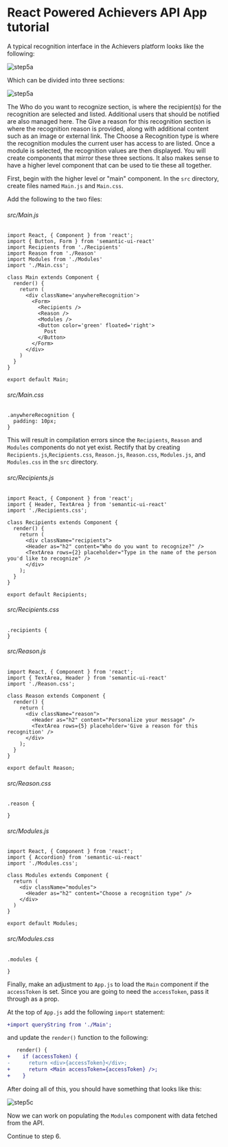 # React Powered Achievers API App tutorial

A typical recognition interface in the Achievers platform looks like the following:

![step5a](screenshots/step5a.png)

Which can be divided into three sections:

![step5a](screenshots/step5b.png)

The Who do you want to recognize section, is where the recipient(s) for the recognition are selected and listed. Additional users that should be notified are also managed here. The Give a reason for this recognition section is where the recognition reason is provided, along with additional content such as an image or external link. The Choose a Recognition type is where the recognition modules the current user has access to are listed. Once a module is selected, the recognition values are then displayed.  You will create components that mirror these three sections. It also makes sense to have a higher level component that can be used to tie these all together.

First, begin with the higher level or "main" component. In the `src` directory, create files named `Main.js` and `Main.css`. 

Add the following to the two files:

###### src/Main.js
``` 
import React, { Component } from 'react';
import { Button, Form } from 'semantic-ui-react'
import Recipients from './Recipients'
import Reason from './Reason'
import Modules from './Modules'
import './Main.css';

class Main extends Component {
  render() {
    return (
      <div className='anywhereRecognition'>
        <Form>
          <Recipients />
          <Reason />
          <Modules />
          <Button color='green' floated='right'>
            Post
          </Button>
        </Form>
      </div>
    )
  }
}

export default Main;
```

###### src/Main.css
``` 
.anywhereRecognition {
  padding: 10px;
}
```

This will result in compilation errors since the `Recipients`, `Reason` and `Modules` components do not yet exist. Rectify that by creating `Recipients.js`,`Recipients.css`, `Reason.js`, `Reason.css`, `Modules.js`, and `Modules.css` in the `src` directory.

###### src/Recipients.js
``` 
import React, { Component } from 'react';
import { Header, TextArea } from 'semantic-ui-react'
import './Recipients.css';

class Recipients extends Component {
  render() {
    return (
      <div className="recipients">
      <Header as="h2" content="Who do you want to recognize?" />
      <TextArea rows={2} placeholder="Type in the name of the person you'd like to recognize" />
      </div>
    );
  }
}
  
export default Recipients;
```

###### src/Recipients.css
``` 
.recipients {
}
```

###### src/Reason.js
``` 
import React, { Component } from 'react';
import { TextArea, Header } from 'semantic-ui-react'
import './Reason.css';

class Reason extends Component {
  render() {
    return (
      <div className="reason">
        <Header as="h2" content="Personalize your message" />
        <TextArea rows={5} placeholder='Give a reason for this recognition' />
      </div>
    );
  }
}
  
export default Reason;
```

###### src/Reason.css
```
.reason {
  
}
```

###### src/Modules.js
``` 
import React, { Component } from 'react';
import { Accordion} from 'semantic-ui-react'
import './Modules.css';

class Modules extends Component {
  return (
    <div className="modules">
      <Header as="h2" content="Choose a recognition type" />
    </div>
  )
}
  
export default Modules;
```

###### src/Modules.css
```
.modules {
  
}
```

Finally, make an adjustment to `App.js` to load the `Main` component if the `accessToken` is set. Since you are going to need the `accessToken`, pass it through as a prop.

At the top of `App.js` add the following `import` statement:

```diff
+import queryString from './Main';
```

and update the `render()` function to the following:

```diff
   render() {
+    if (accessToken) {
-      return <div>{accessToken}</div>;
+      return <Main accessToken={accessToken} />;
+    } 
```

After doing all of this, you should have something that looks like this:

![step5c](screenshots/step5c.png)

Now we can work on populating the `Modules` component with data fetched from the API.

Continue to step 6.
